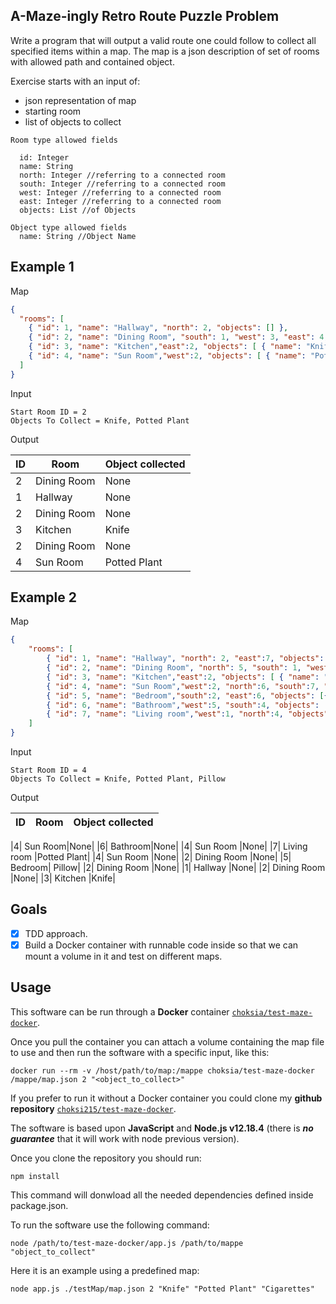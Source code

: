 __A-Maze-ingly Retro Route Puzzle__ 
Problem
-------
Write a program that will output a valid route one could follow to collect all specified items within a map.
The map is a json description of set of rooms with allowed path and contained object.

Exercise starts with an input of:
  - json representation of map
  - starting room
  - list of objects to collect

```
Room type allowed fields

  id: Integer
  name: String
  north: Integer //referring to a connected room
  south: Integer //referring to a connected room
  west: Integer //referring to a connected room
  east: Integer //referring to a connected room
  objects: List //of Objects

Object type allowed fields
  name: String //Object Name
```


Example 1
-------

Map
```json
{
  "rooms": [
    { "id": 1, "name": "Hallway", "north": 2, "objects": [] },
    { "id": 2, "name": "Dining Room", "south": 1, "west": 3, "east": 4, "objects": [] },
    { "id": 3, "name": "Kitchen","east":2, "objects": [ { "name": "Knife" } ] },
    { "id": 4, "name": "Sun Room","west":2, "objects": [ { "name": "Potted Plant" } ] }
  ]
}
```

Input
```
Start Room ID = 2
Objects To Collect = Knife, Potted Plant
```

Output

| ID | Room | Object collected|
|----|------|-----------------|
|2|Dining Room|None|
|1|Hallway|None|
|2|Dining Room|None|
|3|Kitchen|Knife|
|2|Dining Room|None|
|4|Sun Room|Potted Plant|

Example 2
-------

Map
```json
{
    "rooms": [
        { "id": 1, "name": "Hallway", "north": 2, "east":7, "objects":[] },
        { "id": 2, "name": "Dining Room", "north": 5, "south": 1, "west": 3, "east": 4, "objects": [] },
        { "id": 3, "name": "Kitchen","east":2, "objects": [ { "name": "Knife" } ] },
        { "id": 4, "name": "Sun Room","west":2, "north":6, "south":7, "objects": [] },
        { "id": 5, "name": "Bedroom","south":2, "east":6, "objects": [{ "name": "Pillow" }] },
        { "id": 6, "name": "Bathroom","west":5, "south":4, "objects": [] },
        { "id": 7, "name": "Living room","west":1, "north":4, "objects": [{ "name": "Potted Plant" }] }
    ]
}
```

Input
```
Start Room ID = 4
Objects To Collect = Knife, Potted Plant, Pillow
```

Output

| ID | Room | Object collected|
|----|------|-----------------|

|4| Sun Room|None|
|6| Bathroom|None|
|4| Sun Room |None|
|7| Living room |Potted Plant|
|4| Sun Room |None|
|2| Dining Room |None|
|5| Bedroom| Pillow|
|2| Dining Room |None|
|1| Hallway |None|
|2| Dining Room |None|
|3| Kitchen |Knife|

Goals
----------------
  - [x] TDD approach.
  - [x] Build a Docker container with runnable code inside so that we can mount a volume in it and test on different maps.

Usage
------------------

This software can be run through a **Docker** container [`choksia/test-maze-docker`](https://hub.docker.com/repository/docker/choksia/test-maze-docker).

Once you pull the container you can attach a volume containing the map file to use and then run the software with a specific input, like this:
```
docker run --rm -v /host/path/to/map:/mappe choksia/test-maze-docker /mappe/map.json 2 "<object_to_collect>"
```

If you prefer to run it without a Docker container you could clone my **github repository** [`choksi215/test-maze-docker`](https://github.com/choksi215/test-maze-docker).

The software is based upon **JavaScript** and **Node.js v12.18.4** (there is _**no guarantee**_ that it will work with node previous version).

Once you clone the repository you should run:
```
npm install
```
This command will donwload all the needed dependencies defined inside package.json.

To run the software use the following command:
```
node /path/to/test-maze-docker/app.js /path/to/mappe "object_to_collect"
```
Here it is an example using a predefined map:
```
node app.js ./testMap/map.json 2 "Knife" "Potted Plant" "Cigarettes"
```